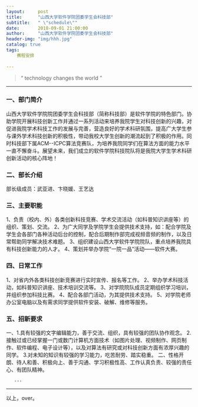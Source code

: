```yaml
---
layout:     post
title:      "山西大学软件学院团委学生会科技部"
subtitle:   " \"schedule\""
date:       2018-09-01 21:00:00
author:     "山西大学软件学院团委学生会科技部"
header-img: "img/hhh.jpg"
catalog: true
tags:
    赛程安排
    
---
```


> “ technology changes the world ”

---  

### 一、部门简介
   山西大学软件学院院团委学生会科技部（简称科技部）是软件学院的特色部门。协助学院开展科技创新工作并通过一系列活动来培养我院学生对科技创新的兴趣，对促进我院学术科技工作的发展与完善，营造良好的学术科研氛围，提高广大学生参与课外学术科技创新的积极性，带动我校大学生创新的潮流起到了积极的作用。同时科技部下属ACM--ICPC算法竞赛队，为培养我院同学们在算法方面的能力水平一直不懈奋斗。展望未来，我们成立的软件学院科技院队将是我院大学生学术科研创新活动的核心阵地！

### 二、部长介绍
  部长级成员：武亚进、卞晓媛、王艺达

### 三、主要职能
  1、负责（校内、外）各类创新科技竞赛、学术交流活动（如科普知识讲座等）的组织、策划、交流。
  2、为广大同学及学院学生会提供技术支持，如：配合学院及学生会各部门各种活动后台的控制，配合后期制作部完成视频音频的制作，以及日常帮助同学解决技术难题。
  3、组织建设山西大学软件学院院队，重点培养我院具有科技创新能力的人才。
  4、策划并举办学院“一院一品”活动——软件大赛。

### 四、日常工作
1、对省内外各类科技创新竞赛进行实时宣传、报名等工作。
2、举办学术科技活动，如科普知识讲座、技术培训交流等。
3、对学院院队成员定期组织学习培训，并组织参加科技比赛。
4、配合各部门活动，为其提供技术支持。
5、对学院老师办公室电脑以及有需求同学提供软件安装、破解、维修等服务。

### 五、招新要求
一、1.具有较强的文字编辑能力，善于交流、组织，具有较强的团队协作观念。
   2.接触过或已经掌握一门或数门计算机方面技术（如图片处理、视频制作、网页制作、软件编程、电子设计等），以及对算法有研究或对科技创新方面有浓厚兴趣的同学。
   3.对未知的知识有较强的学习能力，吃苦耐劳、踏实稳重。
二、性格开朗、待人和善、积极向上、善于沟通、学习积极性高、工作认真负责、较强的责任心、有团队精神。



       ---

----

  以上，over。

<!-- UY BEGIN -->
<div id="uyan_frame"></div>
<script type="text/javascript" src="http://v2.uyan.cc/code/uyan.js?uid=2147089"></script>
<!-- UY END -->



